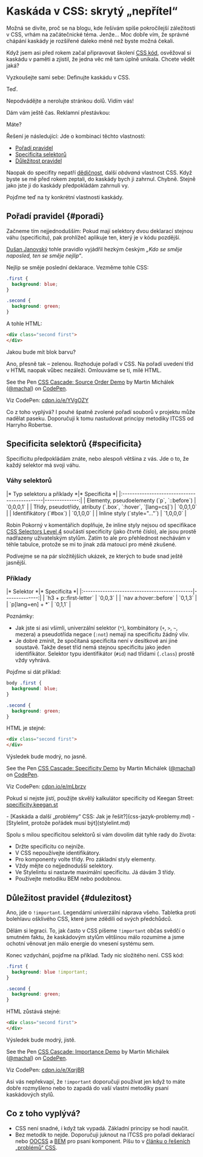 # Kaskáda v CSS: skrytý „nepřítel“

Možná se divíte, proč se na blogu, kde řešívám spíše pokročilejší záležitosti v CSS, vrhám na začátečnické téma. Jenže… Moc dobře vím, že správné chápání kaskády je rozšířené daleko méně než byste možná čekali.

Když jsem asi před rokem začal připravovat školení [CSS kód](https://www.vzhurudolu.cz/kurzy/css-kod), osvěžoval si kaskádu v paměti a zjistil, že jedna věc mě tam úplně unikala. Chcete vědět jaká?

Vyzkoušejte sami sebe: Definujte kaskádu v CSS.

Teď.

Nepodvádějte a nerolujte stránkou dolů. Vidím vás!

Dám vám ještě čas. Reklamní přestávkou:

<!-- AdSnippet -->

Máte?

Řešení je následující: Jde o kombinaci těchto vlastností:

- [Pořadí pravidel](#poradi)
- [Specificita selektorů](#specificita)
- [Důležitost pravidel](#dulezitost)

Naopak do specifity nepatří [dědičnost](css-dedicnost.md), další *obávaná* vlastnost CSS. Když byste se mě před rokem zeptali, do kaskády bych ji zahrnul. Chybně. Stejně jako jste ji do kaskády předpokládám zahrnuli vy.

Pojďme teď na ty konkrétní vlastnosti kaskády.

## Pořadí pravidel {#poradi}

Začneme tím nejjednodušším: Pokud mají selektory dvou deklarací stejnou váhu (specificitu), pak prohlížeč aplikuje ten, který je v kódu pozdější.

[Dušan Janovský](https://www.jakpsatweb.cz/css/css-kaskadovani.html) tohle pravidlo vyjádřil hezkým českým *„Kdo se směje naposled, ten se směje nejlíp“*.

Nejlíp se směje poslední deklarace. Vezměme tohle CSS:

```css
.first {
  background: blue;
}

.second {
  background: green;
}
```

A tohle HTML:

```html
<div class="second first">
</div>
```

Jakou bude mít blok barvu?

Ano, přesně tak – zelenou. Rozhoduje pořadí v CSS. Na pořadí uvedení tříd v HTML naopak vůbec nezáleží. Omlouváme se ti, milé HTML.

<p data-height="300" data-theme-id="502" data-slug-hash="YVgOZY" data-default-tab="css,result" data-user="machal" data-pen-title="CSS Cascade: Source Order Demo" class="codepen">See the Pen <a href="https://codepen.io/machal/pen/YVgOZY/">CSS Cascade: Source Order Demo</a> by Martin Michálek (<a href="https://codepen.io/machal">@machal</a>) on <a href="https://codepen.io">CodePen</a>.</p>
<script async src="https://static.codepen.io/assets/embed/ei.js"></script>

Viz CodePen: [cdpn.io/e/YVgOZY](https://codepen.io/machal/pen/YVgOZY)

Co z toho vyplývá? I pouhé špatně zvolené pořadí souborů v projektu může nadělat paseku. Doporučuji k tomu nastudovat principy metodiky ITCSS od Harryho Robertse.

## Specificita selektorů {#specificita}

Specificitu předpokládám znáte, nebo alespoň většina z vás. Jde o to, že každý selektor má svoji váhu.

### Váhy selektorů

<div class="rwd-scrollable"  markdown="1">
|* Typ selektoru a příklady                   *|* Specificita *|
|:---------------------------------------------|--------------:|
| Elementy, pseudoelementy (`p`, `::before`)   |     `0,0,0,1` |
| Třídy, pseudotřídy, atributy (`.box`, `:hover`, `[lang=cs]`)   |     `0,0,1,0` |
| Identifikátory (`#box`)                      |     `0,1,0,0` |
| Inline styly (`style="…"`)                   |     `1,0,0,0` |
</div>

Robin Pokorný v komentářích doplňuje, že inline styly nejsou od specifikace [CSS Selectors Level 4](https://www.w3.org/TR/selectors/#specificity) součástí specificity (jako čtvrté číslo), ale jsou prostě nadřazeny uživatelským stylům. Zatím to ale pro přehlednost nechávám v téhle tabulce, protože se mi to jinak zdá matoucí pro méně zkušené.

<!-- AdSnippet -->

Podívejme se na pár složitějších ukázek, ze kterých to bude snad ještě jasnější.

### Příklady

<div class="rwd-scrollable"  markdown="1">
|* Selektor                                   *|* Specificita *|
|:---------------------------------------------|--------------:|
| `h3 + p::first-letter`                       |       `0,0,3` |
| `nav a:hover::before`                        |       `0,1,3` |
| `p[lang=en] + *`                             |       `0,1,1` |
</div>

Poznámky:

- Jak jste si asi všimli, univerzální selektor (`*`), kombinátory (`+`, `>`, `~`, mezera) a pseudotřída negace (`:not`) nemají na specificitu žádný vliv.
- Je dobré zmínit, že spočítaná specificita není v desítkové ani jiné soustavě. Takže deset tříd nemá stejnou specificitu jako jeden identifikátor. Selektor typu identifikátor (`#id`) nad třídami (`.class`) prostě vždy vyhrává.

Pojďme si dát příklad:

```css
body .first {
  background: blue;
}

.second {
  background: green;  
}
```

HTML je stejné:

```html
<div class="second first">
</div>
```

Výsledek bude modrý, no jasně.

<p data-height="300" data-theme-id="502" data-slug-hash="mLbrzv" data-default-tab="css,result" data-user="machal" data-pen-title="CSS Cascade: Specificity Demo" class="codepen">See the Pen <a href="https://codepen.io/machal/pen/mLbrzv/">CSS Cascade: Specificity Demo</a> by Martin Michálek (<a href="https://codepen.io/machal">@machal</a>) on <a href="https://codepen.io">CodePen</a>.</p>
<script async src="https://static.codepen.io/assets/embed/ei.js"></script>

Viz CodePen: [cdpn.io/e/mLbrzv](https://codepen.io/machal/pen/mLbrzv)

Pokud si nejste jistí, použijte skvělý kalkulátor specificity od Keegan Street: [specificity.keegan.st](http://specificity.keegan.st/)

<div class="related" markdown="1">
- [Kaskáda a další „problémy“ CSS: Jak je řešit?](css-jazyk-problemy.md)
- [Stylelint, protože pořádek musí být](stylelint.md)
</div>

Spolu s milou specificitou selektorů si vám dovolím dát tyhle rady do života:

- Držte specificitu co nejníže.
- V CSS nepoužívejte identifikátory.
- Pro komponenty volte třídy. Pro základní styly elementy. 
- Vždy mějte co nejjednodušší selektory.
- Ve Stylelintu si nastavte maximální specificitu. Já dávám 3 třídy.
- Používejte metodiku BEM nebo podobnou.

## Důležitost pravidel {#dulezitost}

Ano, jde o `!important`. Legendární univerzální náprava všeho. Tabletka proti bolehlavu ošklivého CSS, které jsme zdědili od svých předchůdců.

Dělám si legraci. To, jak často v CSS píšeme `!important` občas svědčí o smutném faktu, že kaskádovým stylům většinou málo rozumíme a jsme ochotní věnovat jen málo energie do vnesení systému sem.

Konec vzdychání, pojďme na příklad. Tady nic složitého není. CSS kód:

```css
.first {
  background: blue !important;
}

.second {
  background: green;  
}
```

HTML zůstává stejné:

```html
<div class="second first">
</div>
```

Výsledek bude modrý, jistě.

<p data-height="300" data-theme-id="502" data-slug-hash="XqrjBR" data-default-tab="css,result" data-user="machal" data-pen-title="CSS Cascade: Importance Demo" class="codepen">See the Pen <a href="https://codepen.io/machal/pen/XqrjBR/">CSS Cascade: Importance Demo</a> by Martin Michálek (<a href="https://codepen.io/machal">@machal</a>) on <a href="https://codepen.io">CodePen</a>.</p>
<script async src="https://static.codepen.io/assets/embed/ei.js"></script>

Viz CodePen: [cdpn.io/e/XqrjBR](https://codepen.io/machal/pen/XqrjBR)

Asi vás nepřekvapí, že `!important` doporučuji používat jen když to máte dobře rozmyšleno nebo to zapadá do vaší vlastní metodiky psaní kaskádových stylů.

## Co z toho vyplývá?

- CSS není snadné, i když tak vypadá. Základní principy se hodí naučit.
- Bez metodik to nejde. Doporučuji juknout na ITCSS pro pořadí deklarací nebo [OOCSS](oocss.md) a [BEM](bem.md) pro psaní komponent. Píšu to v  [článku o řešeních „problémů“ CSS](css-jazyk-problemy.md).

<!-- AdSnippet -->
